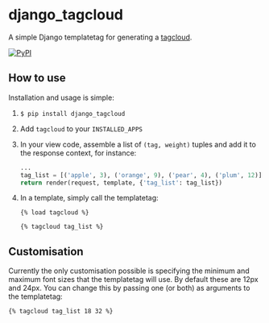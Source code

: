 # django_tagcloud

A simple Django templatetag for generating a [tagcloud](https://en.wikipedia.org/wiki/Tag_cloud).

[![PyPI](https://img.shields.io/pypi/v/nine.svg)](https://pypi.python.org/pypi/django_tagcloud)

## How to use

Installation and usage is simple:

1. `$ pip install django_tagcloud`

2. Add `tagcloud` to your `INSTALLED_APPS`

3. In your view code, assemble a list of `(tag, weight)` tuples and add it to the response context, for instance:

   ```python
   ...
   tag_list = [('apple', 3), ('orange', 9), ('pear', 4), ('plum', 12)]
   return render(request, template, {'tag_list': tag_list})
   ```

4. In a template, simply call the templatetag:

   ```django
   {% load tagcloud %}

   {% tagcloud tag_list %}
   ```

## Customisation

Currently the only customisation possible is specifying the minimum and maximum
font sizes that the templatetag will use. By default these are 12px and 24px.
You can change this by passing one (or both) as arguments to the templatetag:

```django
{% tagcloud tag_list 18 32 %}
```
